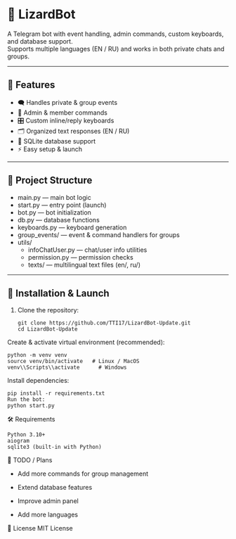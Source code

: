 # 🦎 LizardBot

A Telegram bot with event handling, admin commands, custom keyboards, and database support.  
Supports multiple languages (EN / RU) and works in both private chats and groups.

---

## 📌 Features
- 🗨️ Handles private & group events  
- 👮 Admin & member commands  
- 🎛️ Custom inline/reply keyboards  
- 🗂️ Organized text responses (EN / RU)  
- 💾 SQLite database support  
- ⚡ Easy setup & launch  

---

## 📂 Project Structure
- main.py — main bot logic  
- start.py — entry point (launch)  
- bot.py — bot initialization  
- db.py — database functions  
- keyboards.py — keyboard generation  
- group_events/ — event & command handlers for groups  
- utils/  
  - infoChatUser.py — chat/user info utilities  
  - permission.py — permission checks  
  - texts/ — multilingual text files (en/, ru/)  

---

## 🚀 Installation & Launch
1. Clone the repository:
   ```
   git clone https://github.com/TTI17/LizardBot-Update.git
   cd LizardBot-Update
   ```
Create & activate virtual environment (recommended):
```
python -m venv venv
source venv/bin/activate   # Linux / MacOS
venv\\Scripts\\activate      # Windows
```
Install dependencies:
```
pip install -r requirements.txt
Run the bot:
python start.py
```
🛠 Requirements
```
Python 3.10+
aiogram
sqlite3 (built-in with Python)
```
📌 TODO / Plans
 - Add more commands for group management

 - Extend database features

 - Improve admin panel

 - Add more languages

📜 License
MIT License
